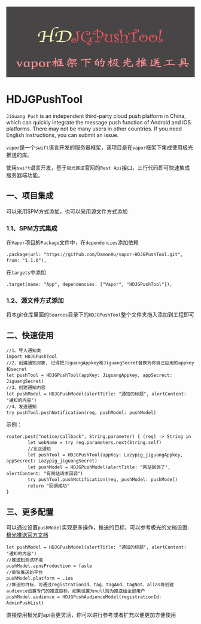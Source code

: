 ![](./cocoapodTool.png)

# HDJGPushTool

`JiGuang Push` is an independent third-party cloud push platform in China, which can quickly integrate the message push function of Android and iOS platforms. There may not be many users in other countries. If you need English instructions, you can submit an issue.

`vapor`是一个`swift`语言开发的服务器框架，该项目是在`vapor`框架下集成使用极光推送的库。

使用`swift`语言开发，基于`极光推送`官网的`Rest Api`接口，三行代码即可快速集成服务器端功能。

## 一、项目集成

可以采用SPM方式添加，也可以采用源文件方式添加

### 1.1、SPM方式集成

在`Vapor`项目的`Package`文件中，在`dependencies`添加依赖

```
.package(url: "https://github.com/DamonHu/vapor-HDJGPushTool.git", from: "1.1.0"),
```

在`targets`中添加

```
.target(name: "App", dependencies: ["Vapor", "HDJGPushTool"]),
```
### 1.2、源文件方式添加

将本git仓库里面的`Sources`目录下的`HDJGPushTool`整个文件夹拖入添加到工程即可

## 二、快速使用

```
//1、导入通知类
import HDJGPushTool
//2、创建通知对象, 记得把JiguangAppkey和JiguangSecret替换为你自己应用的appkey和secret
let pushTool = HDJGPushTool(appKey: JiguangAppkey, appSecrect: JiguangSecret)
//3、创建通知内容
let pushModel = HDJGPushModel(alertTitle: "通知的标题", alertContent: "通知的内容")
//4、发送通知
try pushTool.pushNotification(req, pushModel: pushModel)
```

示例：

```
router.post("notice/callback", String.parameter) { (req) -> String in
        let webName = try req.parameters.next(String.self)
        //发送通知
        let pushTool = HDJGPushTool(appKey: Lazypig_jiguangAppkey, appSecrect: Lazypig_jiguangSecret)
        let pushModel = HDJGPushModel(alertTitle: "网站回调了", alertContent: "有网站请求回调")
        try pushTool.pushNotification(req, pushModel: pushModel)
        return "回调成功"
}
```

## 三、更多配置

可以通过设置`pushModel`实现更多操作，推送的目标，可以参考极光的文档设置: [极光推送官方文档](https://docs.jiguang.cn/jpush/server/push/rest_api_v3_push/#audience)

```
let pushModel = HDJGPushModel(alertTitle: "通知的标题", alertContent: "通知的内容")
//推送到测试环境
pushModel.apnsProduction = fasle
//单独推送的平台
pushModel.platform = .ios
//推送的目标，可通过registrationId、tag、tagAnd、tagNot、alias等创建audience设置专门的推送目标，如果设置为null则为推送给全部用户
pushModel.audience = HDJGPushAudienceModel(registrationId: AdminPushList)
```

直接使用极光的api会更灵活，你可以进行参考或者扩充以便更加方便使用